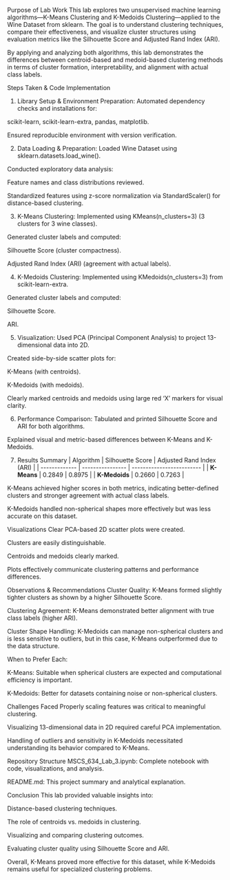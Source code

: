 Purpose of Lab Work
This lab explores two unsupervised machine learning algorithms—K-Means Clustering and K-Medoids Clustering—applied to the Wine Dataset from sklearn. The goal is to understand clustering techniques, compare their effectiveness, and visualize cluster structures using evaluation metrics like the Silhouette Score and Adjusted Rand Index (ARI).

By applying and analyzing both algorithms, this lab demonstrates the differences between centroid-based and medoid-based clustering methods in terms of cluster formation, interpretability, and alignment with actual class labels.

 Steps Taken & Code Implementation
1. Library Setup & Environment Preparation:
Automated dependency checks and installations for:

scikit-learn, scikit-learn-extra, pandas, matplotlib.

Ensured reproducible environment with version verification.

2.  Data Loading & Preparation:
Loaded Wine Dataset using sklearn.datasets.load_wine().

Conducted exploratory data analysis:

Feature names and class distributions reviewed.

Standardized features using z-score normalization via StandardScaler() for distance-based clustering.

3.  K-Means Clustering:
Implemented using KMeans(n_clusters=3) (3 clusters for 3 wine classes).

Generated cluster labels and computed:

Silhouette Score (cluster compactness).

Adjusted Rand Index (ARI) (agreement with actual labels).

4.  K-Medoids Clustering:
Implemented using KMedoids(n_clusters=3) from scikit-learn-extra.

Generated cluster labels and computed:

Silhouette Score.

ARI.

5.  Visualization:
Used PCA (Principal Component Analysis) to project 13-dimensional data into 2D.

Created side-by-side scatter plots for:

K-Means (with centroids).

K-Medoids (with medoids).

Clearly marked centroids and medoids using large red ‘X’ markers for visual clarity.

6. Performance Comparison:
Tabulated and printed Silhouette Score and ARI for both algorithms.

Explained visual and metric-based differences between K-Means and K-Medoids.

7. Results Summary
| Algorithm     | Silhouette Score | Adjusted Rand Index (ARI) |
| ------------- | ---------------- | ------------------------- |
| **K-Means**   | 0.2849           | 0.8975                    |
| **K-Medoids** | 0.2660           | 0.7263                    |


K-Means achieved higher scores in both metrics, indicating better-defined clusters and stronger agreement with actual class labels.

K-Medoids handled non-spherical shapes more effectively but was less accurate on this dataset.

Visualizations
Clear PCA-based 2D scatter plots were created.

Clusters are easily distinguishable.

Centroids and medoids clearly marked.

Plots effectively communicate clustering patterns and performance differences.

 Observations & Recommendations
Cluster Quality:
K-Means formed slightly tighter clusters as shown by a higher Silhouette Score.

Clustering Agreement:
K-Means demonstrated better alignment with true class labels (higher ARI).

Cluster Shape Handling:
K-Medoids can manage non-spherical clusters and is less sensitive to outliers, but in this case, K-Means outperformed due to the data structure.

When to Prefer Each:

K-Means: Suitable when spherical clusters are expected and computational efficiency is important.

K-Medoids: Better for datasets containing noise or non-spherical clusters.

 Challenges Faced
Properly scaling features was critical to meaningful clustering.

Visualizing 13-dimensional data in 2D required careful PCA implementation.

Handling of outliers and sensitivity in K-Medoids necessitated understanding its behavior compared to K-Means.

 Repository Structure
MSCS_634_Lab_3.ipynb: Complete notebook with code, visualizations, and analysis.

README.md: This project summary and analytical explanation.

 Conclusion
This lab provided valuable insights into:

Distance-based clustering techniques.

The role of centroids vs. medoids in clustering.

Visualizing and comparing clustering outcomes.

Evaluating cluster quality using Silhouette Score and ARI.

Overall, K-Means proved more effective for this dataset, while K-Medoids remains useful for specialized clustering problems.
